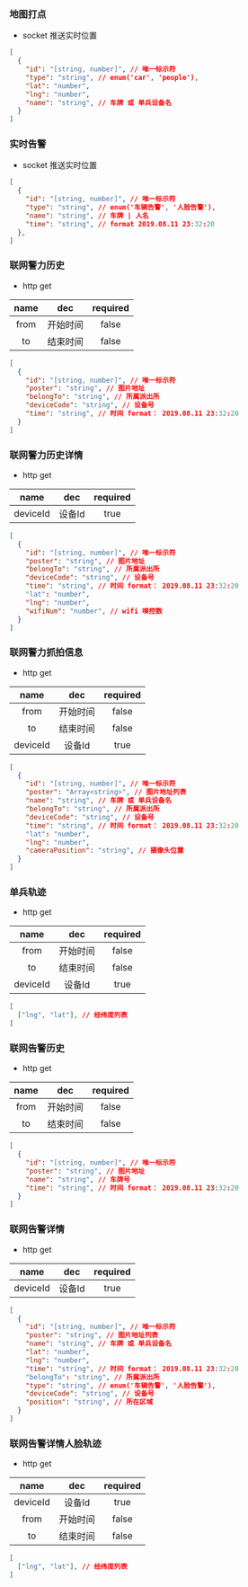 ### 地图打点
- socket 推送实时位置
```json
[
  {
    "id": "[string, number]", // 唯一标示符
    "type": "string", // enum('car', 'people'),
    "lat": "number",
    "lng": "number",
    "name": "string", // 车牌 或 单兵设备名
  }
]
```

### 实时告警
- socket 推送实时位置
```json
[
  { 
    "id": "[string, number]", // 唯一标示符
    "type": "string", // enum('车辆告警', '人脸告警'),
    "name": "string", // 车牌 | 人名 
    "time": "string", // format 2019.08.11 23:32:20
  },
]
```

### 联网警力历史
- http get

name | dec | required
:-:| :-: | :-:
from | 开始时间 | false
to | 结束时间 | false
```json
[
  {
    "id": "[string, number]", // 唯一标示符
    "poster": "string", // 图片地址
    "belongTo": "string", // 所属派出所 
    "deviceCode": "string", // 设备号
    "time": "string", // 时间 format： 2019.08.11 23:32:20
  }
]
```

### 联网警力历史详情
- http get

name | dec | required
:-:| :-: | :-:
deviceId | 设备Id | true

```json
[
  {
    "id": "[string, number]", // 唯一标示符
    "poster": "string", // 图片地址
    "belongTo": "string", // 所属派出所 
    "deviceCode": "string", // 设备号
    "time": "string", // 时间 format： 2019.08.11 23:32:20
    "lat": "number",
    "lng": "number",
    "wifiNum": "number", // wifi 嗅控数
  }
]
```

### 联网警力抓拍信息
- http get

name | dec | required
:-:| :-: | :-:
from | 开始时间 | false
to | 结束时间 | false
deviceId | 设备Id | true

```json
[
  {
    "id": "[string, number]", // 唯一标示符
    "poster": "Array<string>", // 图片地址列表
    "name": "string", // 车牌 或 单兵设备名
    "belongTo": "string", // 所属派出所 
    "deviceCode": "string", // 设备号
    "time": "string", // 时间 format： 2019.08.11 23:32:20
    "lat": "number",
    "lng": "number",
    "cameraPosition": "string", // 摄像头位置
  }
]
```
### 单兵轨迹
- http get

name | dec | required
:-:| :-: | :-:
from | 开始时间 | false
to | 结束时间 | false
deviceId | 设备Id | true

```json
[
  ["lng", "lat"], // 经纬度列表
]
```

### 联网告警历史
- http get

name | dec | required
:-:| :-: | :-:
from | 开始时间 | false
to | 结束时间 | false
```json
[
  {
    "id": "[string, number]", // 唯一标示符
    "poster": "string", // 图片地址
    "name": "string", // 车牌号
    "time": "string", // 时间 format： 2019.08.11 23:32:20
  }
]
```

### 联网告警详情
- http get

name | dec | required
:-:| :-: | :-:
deviceId | 设备Id | true
```json
[
  {
    "id": "[string, number]", // 唯一标示符
    "poster": "string", // 图片地址列表
    "name": "string", // 车牌 或 单兵设备名
    "lat": "number",
    "lng": "number",
    "time": "string", // 时间 format： 2019.08.11 23:32:20
    "belongTo": "string", // 所属派出所 
    "type": "string", // enum('车辆告警', '人脸告警'),
    "deviceCode": "string", // 设备号
    "position": "string", // 所在区域
  }
]
```


### 联网告警详情人脸轨迹
- http get

name | dec | required
:-:| :-: | :-:
deviceId | 设备Id | true
from | 开始时间 | false
to | 结束时间 | false
```json
[
  ["lng", "lat"], // 经纬度列表
]
```
